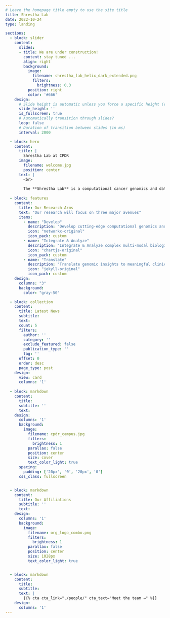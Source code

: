 ```yaml
---
# Leave the homepage title empty to use the site title
title: Shrestha Lab
date: 2022-10-24
type: landing

sections:
  - block: slider
    content:
      slides:
      - title: We are under construction!
        content: stay tuned ...
        align: right
        background:
          image:
            filename: shrestha_lab_helix_dark_extended.png
            filters:
              brightness: 0.3
          position: right
          color: '#666'
    design:
      # Slide height is automatic unless you force a specific height (e.g. '400px')
      slide_height: ''
      is_fullscreen: true
      # Automatically transition through slides?
      loop: false
      # Duration of transition between slides (in ms)
      interval: 2000

  - block: hero
    content:
      title: |
        Shrestha Lab at CPDR
      image:
        filename: welcome.jpg
        position: center
      text: |
        <br>
        
        The **Shrestha Lab** is a computational cancer genomics and data science research group at the **[Center for Prostate Disease Research (CPDR)](https://sites.google.com/usuhs.edu/cpdr)**. We focus on elucidating the drivers of cancer progression and therapeutic resistance, with the goal of advancing personalized medicine and improving clinical outcomes for prostate cancer patients by understanding the complex interplay of the genome, transcriptome, proteome, and epigenome.
 
  - block: features
    content:
      title: Our Research Arms
      text: "Our research will focus on three major avenues"
      items:
        - name: "Develop"
          description: "Develop cutting-edge computational genomics and machine learning methods to unravel the complexities of cancer"
          icon: "networkx-original"
          icon_pack: custom
        - name: "Integrate & Analyze"
          description: "Integrate & Analyze complex multi-modal biological datasets to understand context-specific genome regulation in cancer"
          icon: "chartjs-original"
          icon_pack: custom
        - name: "Translate"
          description: "Translate genomic insights to meaningful clinical applications for precision oncology"
          icon: "jekyll-original"
          icon_pack: custom
    design:
      columns: "3"
      background:
        color: "gray-50"

  - block: collection
    content:
      title: Latest News
      subtitle:
      text:
      count: 5
      filters:
        author: ''
        category: ''
        exclude_featured: false
        publication_type: ''
        tag: ''
      offset: 0
      order: desc
      page_type: post
    design:
      view: card
      columns: '1'
  
  - block: markdown
    content:
      title:
      subtitle: ''
      text:
    design:
      columns: '1'
      background:
        image: 
          filename: cpdr_campus.jpg
          filters:
            brightness: 1
          parallax: false
          position: center
          size: cover
          text_color_light: true
      spacing:
        padding: ['20px', '0', '20px', '0']
      css_class: fullscreen


  - block: markdown
    content:
      title: Our Affiliations
      subtitle: ''
      text:
    design:
      columns: '1'
      background:
        image: 
          filename: org_logo_combo.png
          filters:
            brightness: 1
          parallax: false
          position: center
          size: 1028px
          text_color_light: true


  - block: markdown
    content:
      title:
      subtitle:
      text: |
        {{% cta cta_link="./people/" cta_text="Meet the team →" %}}
    design:
      columns: '1'
---
```

